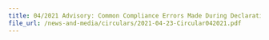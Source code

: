 ```yaml
---
title: 04/2021 Advisory: Common Compliance Errors Made During Declaration Of Permits, Carnets, Voluntary Disclosure Programme, Free Trade Agreement, Rules Of Origin And Declaration of Facts for Motor Vehicles.  
file_url: /news-and-media/circulars/2021-04-23-Circular042021.pdf
---
```

